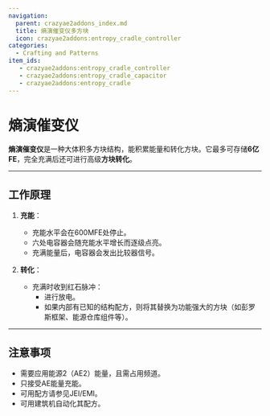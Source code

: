 ```yaml
---
navigation:
  parent: crazyae2addons_index.md
  title: 熵演催变仪多方块
  icon: crazyae2addons:entropy_cradle_controller
categories:
  - Crafting and Patterns
item_ids:
   - crazyae2addons:entropy_cradle_controller
   - crazyae2addons:entropy_cradle_capacitor
   - crazyae2addons:entropy_cradle
---
```


# 熵演催变仪

<GameScene zoom="1" interactive={true}>
  <ImportStructure src="../assets/entropy_cradle.nbt" />
</GameScene>

**熵演催变仪**是一种大体积多方块结构，能积累能量和转化方块。它最多可存储**6亿FE**，完全充满后还可进行高级**方块转化**。

---

## 工作原理

1. **充能**：
    - 充能水平会在600MFE处停止。
    - 六处电容器会随充能水平增长而逐级点亮。
    - 充满能量后，电容器会发出比较器信号。

2. **转化**：
    - 充满时收到红石脉冲：
        - 进行放电。
        - 如果内部有已知的结构配方，则将其替换为功能强大的方块（如彭罗斯框架、能源仓库组件等）。

---

## 注意事项

- 需要应用能源2（AE2）能量，且需占用频道。
- 只接受AE能量充能。
- 可用配方请参见JEI/EMI。
- 可用建筑机自动化其配方。
